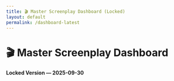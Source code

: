 ```yaml
---
title: 🎬 Master Screenplay Dashboard (Locked)
layout: default
permalink: /dashboard-latest
---
```



# 🎬 Master Screenplay Dashboard  
**Locked Version — 2025-09-30**
<!-- LOCKED FORMAT — Do not change headings or order without explicit note.
Date-lock appears below and in the Quick View. -->
